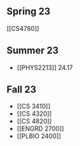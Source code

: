 ## Spring 23
[[CS4780]]
## Summer 23
- [[PHYS2213]]
24.17
## Fall 23
- [[CS 3410]]
- [[CS 4320]]
- [[CS 4820]]
- [[ENGRD 2700]]
- [[PLBIO 2400]]
